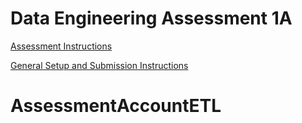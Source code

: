 # Data Engineering Assessment 1A

[Assessment Instructions](https://docs.google.com/document/d/1ZR54AGjCqrTMnpMC5vbkkkVD5LkKhopqOstWTWHPJSU/preview)

[General Setup and Submission Instructions](https://docs.google.com/document/d/1DyX6H6mP1bM1y35C5_xQhTWyiOnJYH46SfDVKEysyJo/preview)
# AssessmentAccountETL
